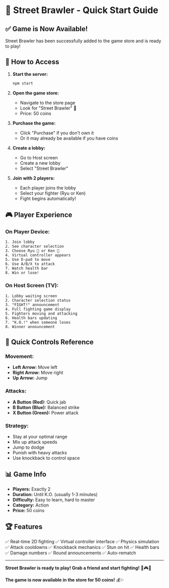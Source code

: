 # 🥊 Street Brawler - Quick Start Guide

## ✅ Game is Now Available!

Street Brawler has been successfully added to the game store and is ready to play!

## 🚀 **How to Access**

1. **Start the server:**
   ```bash
   npm start
   ```

2. **Open the game store:**
   - Navigate to the store page
   - Look for "Street Brawler" 🥊
   - Price: 50 coins

3. **Purchase the game:**
   - Click "Purchase" if you don't own it
   - Or it may already be available if you have coins

4. **Create a lobby:**
   - Go to Host screen
   - Create a new lobby
   - Select "Street Brawler"

5. **Join with 2 players:**
   - Each player joins the lobby
   - Select your fighter (Ryu or Ken)
   - Fight begins automatically!

## 🎮 **Player Experience**

### **On Player Device:**
```
1. Join lobby
2. See character selection
3. Choose Ryu 🥋 or Ken 🥊
4. Virtual controller appears
5. Use D-pad to move
6. Use A/B/X to attack
7. Watch health bar
8. Win or lose!
```

### **On Host Screen (TV):**
```
1. Lobby waiting screen
2. Character selection status
3. "FIGHT!" announcement
4. Full fighting game display
5. Fighters moving and attacking
6. Health bars updating
7. "K.O.!" when someone loses
8. Winner announcement
```

## 🎯 **Quick Controls Reference**

### **Movement:**
- **Left Arrow:** Move left
- **Right Arrow:** Move right
- **Up Arrow:** Jump

### **Attacks:**
- **A Button (Red):** Quick jab
- **B Button (Blue):** Balanced strike
- **X Button (Green):** Power attack

### **Strategy:**
- Stay at your optimal range
- Mix up attack speeds
- Jump to dodge
- Punish with heavy attacks
- Use knockback to control space

## 📊 **Game Info**

- **Players:** Exactly 2
- **Duration:** Until K.O. (usually 1-3 minutes)
- **Difficulty:** Easy to learn, hard to master
- **Category:** Action
- **Price:** 50 coins

## 🏆 **Features**

✅ Real-time 2D fighting
✅ Virtual controller interface
✅ Physics simulation
✅ Attack cooldowns
✅ Knockback mechanics
✅ Stun on hit
✅ Health bars
✅ Damage numbers
✅ Round announcements
✅ Auto-rematch

---

**Street Brawler is ready to play! Grab a friend and start fighting!** 🥊🎮🔥

**The game is now available in the store for 50 coins!** 💰✨


